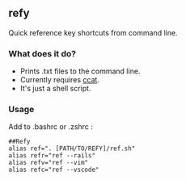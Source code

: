 ## refy
Quick reference key shortcuts from command line.

### What does it do?
- Prints .txt files to the command line. 
- Currently requires [ccat](https://github.com/owenthereal/ccat).
- It's just a shell script.

### Usage

Add to .bashrc or .zshrc :
```
##Refy
alias ref=". [PATH/TO/REFY]/ref.sh"
alias refr="ref --rails"
alias refv="ref --vim"
alias refc="ref --vscode"
```
